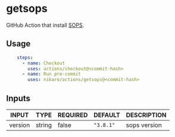 # getsops

GitHub Action that install [SOPS](https://github.com/getsops/sops/).

## Usage

```yaml
    steps:
      - name: Checkout
        uses: actions/checkout@<commit-hash>
      - name: Run pre-commit
        uses: nikaro/actions/getsops@<commit-hash>
```

## Inputs

<!-- AUTO-DOC-INPUT:START - Do not remove or modify this section -->

|  INPUT  |  TYPE  | REQUIRED |  DEFAULT  | DESCRIPTION  |
|---------|--------|----------|-----------|--------------|
| version | string |  false   | `"3.8.1"` | sops version |

<!-- AUTO-DOC-INPUT:END -->
